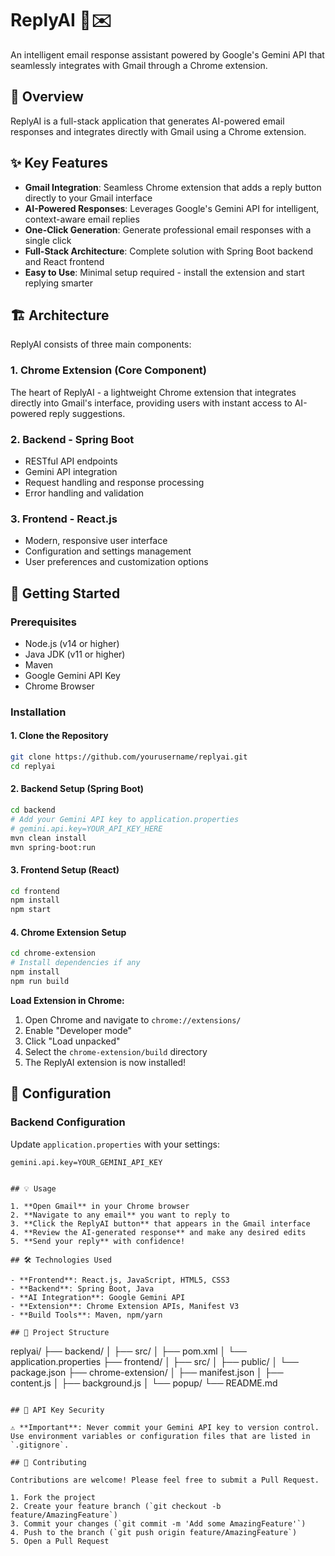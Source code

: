 # ReplyAI 🤖✉️

An intelligent email response assistant powered by Google's Gemini API that seamlessly integrates with Gmail through a Chrome extension.

## 🌟 Overview

ReplyAI is a full-stack application that generates AI-powered email responses and integrates directly with Gmail using a Chrome extension.

## ✨ Key Features

- **Gmail Integration**: Seamless Chrome extension that adds a reply button directly to your Gmail interface
- **AI-Powered Responses**: Leverages Google's Gemini API for intelligent, context-aware email replies
- **One-Click Generation**: Generate professional email responses with a single click
- **Full-Stack Architecture**: Complete solution with Spring Boot backend and React frontend
- **Easy to Use**: Minimal setup required - install the extension and start replying smarter

## 🏗️ Architecture

ReplyAI consists of three main components:

### 1. **Chrome Extension** (Core Component)

The heart of ReplyAI - a lightweight Chrome extension that integrates directly into Gmail's interface, providing users with instant access to AI-powered reply suggestions.

### 2. **Backend - Spring Boot**

- RESTful API endpoints
- Gemini API integration
- Request handling and response processing
- Error handling and validation

### 3. **Frontend - React.js**

- Modern, responsive user interface
- Configuration and settings management
- User preferences and customization options

## 🚀 Getting Started

### Prerequisites

- Node.js (v14 or higher)
- Java JDK (v11 or higher)
- Maven
- Google Gemini API Key
- Chrome Browser

### Installation

#### 1. Clone the Repository

```bash
git clone https://github.com/yourusername/replyai.git
cd replyai
```

#### 2. Backend Setup (Spring Boot)

```bash
cd backend
# Add your Gemini API key to application.properties
# gemini.api.key=YOUR_API_KEY_HERE
mvn clean install
mvn spring-boot:run
```

#### 3. Frontend Setup (React)

```bash
cd frontend
npm install
npm start
```

#### 4. Chrome Extension Setup

```bash
cd chrome-extension
# Install dependencies if any
npm install
npm run build
```

**Load Extension in Chrome:**

1. Open Chrome and navigate to `chrome://extensions/`
2. Enable "Developer mode"
3. Click "Load unpacked"
4. Select the `chrome-extension/build` directory
5. The ReplyAI extension is now installed!

## 🔧 Configuration

### Backend Configuration

Update `application.properties` with your settings:

```properties
gemini.api.key=YOUR_GEMINI_API_KEY


## 💡 Usage

1. **Open Gmail** in your Chrome browser
2. **Navigate to any email** you want to reply to
3. **Click the ReplyAI button** that appears in the Gmail interface
4. **Review the AI-generated response** and make any desired edits
5. **Send your reply** with confidence!

## 🛠️ Technologies Used

- **Frontend**: React.js, JavaScript, HTML5, CSS3
- **Backend**: Spring Boot, Java
- **AI Integration**: Google Gemini API
- **Extension**: Chrome Extension APIs, Manifest V3
- **Build Tools**: Maven, npm/yarn

## 📂 Project Structure

```

replyai/
├── backend/
│ ├── src/
│ ├── pom.xml
│ └── application.properties
├── frontend/
│ ├── src/
│ ├── public/
│ └── package.json
├── chrome-extension/
│ ├── manifest.json
│ ├── content.js
│ ├── background.js
│ └── popup/
└── README.md

```

## 🔐 API Key Security

⚠️ **Important**: Never commit your Gemini API key to version control. Use environment variables or configuration files that are listed in `.gitignore`.

## 🤝 Contributing

Contributions are welcome! Please feel free to submit a Pull Request.

1. Fork the project
2. Create your feature branch (`git checkout -b feature/AmazingFeature`)
3. Commit your changes (`git commit -m 'Add some AmazingFeature'`)
4. Push to the branch (`git push origin feature/AmazingFeature`)
5. Open a Pull Request
```
